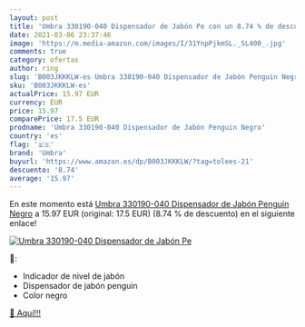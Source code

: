 ```yaml
---
layout: post
title: 'Umbra 330190-040 Dispensador de Jabón Pe con un 8.74 % de descuento'
date: 2021-03-06 23:37:46
image: 'https://m.media-amazon.com/images/I/31YnpPjkmSL._SL400_.jpg'
comments: true
category: ofertas
author: ring
slug: 'B003JKKKLW-es Umbra 330190-040 Dispensador de Jabón Penguin Negro'
sku: 'B003JKKKLW-es'
actualPrice: 15.97 EUR
currency: EUR
price: 15.97
comparePrice: 17.5 EUR
prodname: 'Umbra 330190-040 Dispensador de Jabón Penguin Negro'
country: 'es'
flag: '🇪🇸'
brand: 'Umbra'
buyurl: 'https://www.amazon.es/dp/B003JKKKLW/?tag=tolees-21'
descuento: '8.74'
average: '15.97'
---
```


En este momento está [Umbra 330190-040 Dispensador de Jabón Penguin Negro](https://www.amazon.es/dp/B003JKKKLW/?tag=tolees-21) a 15.97 EUR (original: 17.5 EUR) (8.74 %  de descuento) en el siguiente enlace!

[![Umbra 330190-040 Dispensador de Jabón Pe](https://m.media-amazon.com/images/I/31YnpPjkmSL._SL400_.jpg)](https://www.amazon.es/dp/B003JKKKLW/?tag=tolees-21)

🔎:

- Indicador de nivel de jabón
- Dispensador de jabón penguin
- Color negro

[🛒 Aquí!!!](https://www.amazon.es/dp/B003JKKKLW/?tag=tolees-21)
